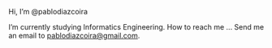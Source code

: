 Hi, I’m @pablodiazcoira

I’m currently studying Informatics Engineering.
How to reach me ... Send me an email to pablodiazcoira@gmail.com.

<!---
pablodiazcoira/pablodiazcoira is a ✨ special ✨ repository because its `README.md` (this file) appears on your GitHub profile.
You can click the Preview link to take a look at your changes.
--->
